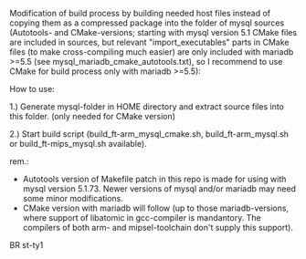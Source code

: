 Modification of build process by building needed host files instead of copying them as a compressed package into the folder of mysql sources (Autotools- and CMake-versions;  starting with mysql version 5.1 CMake files are included in sources, but relevant "import_executables" parts in CMake files (to make cross-compiling much easier) are only included with mariadb >=5.5 (see mysql_mariadb_cmake_autotools.txt), so I recommend to use CMake for build process only with mariadb >=5.5):

How to use:

 1.) Generate mysql-folder in HOME directory and extract source files into this folder. (only needed for CMake version) 
 
 2.) Start build script (build_ft-arm_mysql_cmake.sh, build_ft-arm_mysql.sh or build_ft-mips_mysql.sh available). 

rem.: 
- Autotools version of Makefile patch in this repo is made for using with mysql version 5.1.73. Newer versions of mysql and/or mariadb may need some minor modifications. 
- CMake version with mariadb will follow (up to those mariadb-versions, where support of libatomic in gcc-compiler is mandantory. The compilers of both arm- and mipsel-toolchain don't supply this support).

BR
st-ty1

